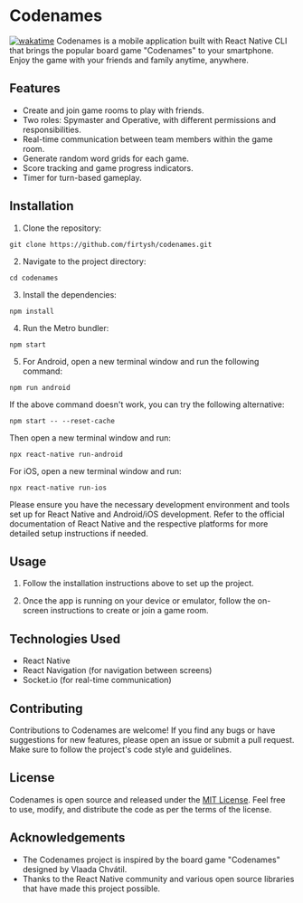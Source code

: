 # Codenames

[![wakatime](https://wakatime.com/badge/github/firtysh/codenames.svg)](https://wakatime.com/badge/github/firtysh/codenames)
Codenames is a mobile application built with React Native CLI that brings the popular board game "Codenames" to your smartphone. Enjoy the game with your friends and family anytime, anywhere.


## Features

- Create and join game rooms to play with friends.
- Two roles: Spymaster and Operative, with different permissions and responsibilities.
- Real-time communication between team members within the game room.
- Generate random word grids for each game.
- Score tracking and game progress indicators.
- Timer for turn-based gameplay.

## Installation

1. Clone the repository:

```shell
git clone https://github.com/firtysh/codenames.git
```

2. Navigate to the project directory:

```shell
cd codenames
```

3. Install the dependencies:

```shell
npm install
```

4. Run the Metro bundler:

```shell
npm start
```

5. For Android, open a new terminal window and run the following command:

```shell
npm run android
```

   If the above command doesn't work, you can try the following alternative:

```shell
npm start -- --reset-cache
```

   Then open a new terminal window and run:

```shell
npx react-native run-android
```

   For iOS, open a new terminal window and run:

```shell
npx react-native run-ios
```

Please ensure you have the necessary development environment and tools set up for React Native and Android/iOS development. Refer to the official documentation of React Native and the respective platforms for more detailed setup instructions if needed.

## Usage

1. Follow the installation instructions above to set up the project.

2. Once the app is running on your device or emulator, follow the on-screen instructions to create or join a game room.

## Technologies Used

- React Native
- React Navigation (for navigation between screens)
- Socket.io (for real-time communication)

## Contributing

Contributions to Codenames are welcome! If you find any bugs or have suggestions for new features, please open an issue or submit a pull request. Make sure to follow the project's code style and guidelines.

## License

Codenames is open source and released under the [MIT License](https://opensource.org/licenses/MIT). Feel free to use, modify, and distribute the code as per the terms of the license.

## Acknowledgements

- The Codenames project is inspired by the board game "Codenames" designed by Vlaada Chvátil.
- Thanks to the React Native community and various open source libraries that have made this project possible.
